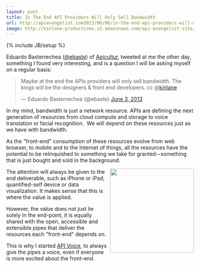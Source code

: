 ```yaml
---
layout: post
title: In The End API Providers Will Only Sell Bandwidth
url: http://apievangelist.com2013/06/06/in-the-end-api-providers-will-only-sell-bandwidth/
image: http://kinlane-productions.s3.amazonaws.com/api-evangelist-site/blog/apicultur-logo.png
---
```

{% include JB/setup %}
<p>
     Eduardo Basterrechea (<a href="https://twitter.com/ebaste">@ebaste</a>) of <a href="http://www.apicultur.com/en/" target="_blank">Apicultur</a>, tweeted at me the other day, something I found very interesting, and is a question I will be asking myself on a regular basis:
</p>
<div>
     <blockquote class="twitter-tweet">
          <p>
               Maybe at the end the APIs providers will only sell bandwidth. The kings will be the designers &amp; front end developers. cc @<a href="https://twitter.com/kinlane">kinlane</a>
          </p>— Eduardo Basterrechea (@ebaste) <a href="https://twitter.com/ebaste/status/341664809101705216">June 3, 2013</a>
     </blockquote>
</div>
<p>
     In my mind, bandwidth is just a network resource. APIs are defining the next generation of resources from cloud compute and storage to voice translation or facial recognition.  We will depend on these resources just as we have with bandwidth.
</p>
<p>
     As the "front-end" consumption of these resources evolve from web browser, to mobile and to the Internet of things, all the resources have the potential to be relinquished to something we take for granted--something that is just bought and sold in the background.
</p>
<p>
     <a href="http://www.apicultur.com/en/" target="_blank"><img src="https://s3.amazonaws.com/kinlane-productions/api-evangelist/apicultur/apicultur-logo.png"  width="225" align="right" /></a>
</p>
<p>
     The attention will always be given to the end deliverable, such as iPhone or iPad, quantified-self device or data visualization. It makes sense that this is where the value is applied.
</p>
<p>
     However, the value does not just lie solely in the end-point, it is equally shared with the open, accessible and extensible pipes that deliver the resources each "front-end" depends on.
</p>
<p>
     This is why I started <a title="API Voice" href="http://apivoice.com">API Voice</a>, to always give the pipes a voice, even if everyone is more excited about the front-end.
</p>
